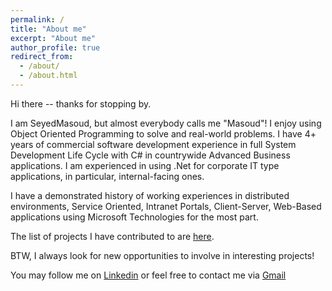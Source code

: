 ```yaml
---
permalink: /
title: "About me"
excerpt: "About me"
author_profile: true
redirect_from: 
  - /about/
  - /about.html
---
```


Hi there -- thanks for stopping by.

I am SeyedMasoud, but almost everybody calls me "Masoud"! 
I enjoy using Object Oriented Programming to solve and real-world problems. 
I have 4+ years of commercial software development experience in full System Development Life Cycle with C# in countrywide Advanced Business applications. I am experienced in using .Net for corporate IT type applications, in particular, internal-facing ones.

I have a demonstrated history of working experiences in distributed environments, Service Oriented, Intranet Portals, Client-Server, Web-Based applications using Microsoft Technologies for the most part. 

The list of projects I have contributed to are [here](https://masoudasadzade.github.io/projects/).

BTW, I always look for new opportunities to involve in interesting projects! 

You may follow me on [Linkedin](https://www.linkedin.com/in/masoudasadzadeh/) or feel free to contact me via [Gmail](masoud.asadzade@gmail.com)


